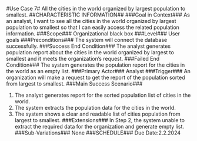 #Use Case 7#
All the cities in the world organized by largest population to smallest.
##CHARACTERISTIC INFORMATION##
###Goal in Context###
As an analyst, I want to see all the cities in the world organized by largest population to smallest so that I can easily access the related population information.
###Scope###
Organizational black box
###Level###
User goals
###Preconditions###
The system will connect the database successfully.
###Success End Condition###
The analyst generates population report about the cities in the world organized by largest to smallest and it meets the organization’s request.
###Failed End Condition###
The system generates the population report for the cities in the world as an empty list.
###Primary Actor###
Analyst
###Trigger###
An organization will make a request to get the report of the population sorted from largest to smallest.
###Main Success Scenario###
1.  The analyst generates report for the sorted population list of cities in the world.
2.  The system extracts the population data for the cities in the world.
3.  The system shows a clear and readable list of cities population from largest to smallest.
###Extensions###
In Step 2, the system unable to extract the required data for the organization and generate empty list.
###Sub-Variations###
None
###SCHEDULE###
Due Date:2.2.2024
